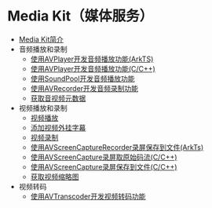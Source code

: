 # Media Kit（媒体服务）

- [Media Kit简介](media-kit-intro.md)
- 音频播放和录制
  - [使用AVPlayer开发音频播放功能(ArkTS)](using-avplayer-for-playback.md)
  - [使用AVPlayer开发音频播放功能(C/C++)](using-ndk-avplayer-for-playerback.md)
  - [使用SoundPool开发音频播放功能](using-soundpool-for-playback.md)
  - [使用AVRecorder开发音频录制功能](using-avrecorder-for-recording.md)
  - [获取音视频元数据](avmetadataextractor.md)
- 视频播放和录制
  - [视频播放](video-playback.md)
  - [添加视频外挂字幕](video-subtitle.md)
  - [视频录制](video-recording.md)
  - [使用AVScreenCaptureRecorder录屏保存到文件(ArkTs)](using-avscreencapture-ArkTs.md)
  - [使用AVScreenCapture录屏取原始码流(C/C++)](using-avscreencapture-for-buffer.md)
  - [使用AVScreenCapture录屏保存到文件(C/C++)](using-avscreencapture-for-file.md)
  - [获取视频缩略图](avimagegenerator.md)
- 视频转码
  - [使用AVTranscoder开发视频转码功能](using-avtranscoder-for-transcodering.md)
